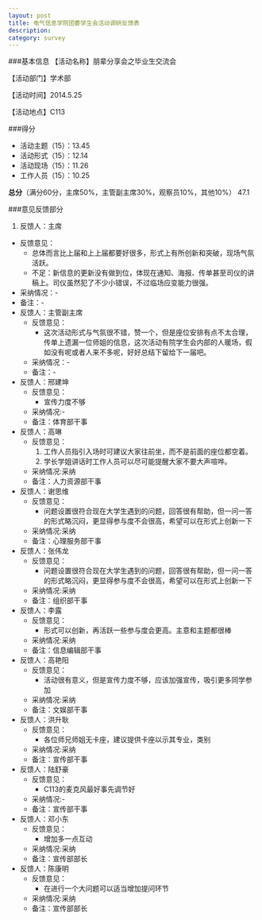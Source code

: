 ```yaml
---
layout: post
title: 电气信息学院团委学生会活动调研反馈表
description:
category: survey
---
```



###基本信息
【活动名称】朋辈分享会之毕业生交流会
 
【活动部门】学术部

【活动时间】2014.5.25

【活动地点】C113


###得分
- 活动主题（15）：13.45	
- 活动形式（15）：12.14	
- 活动现场（15）：11.26	
- 工作人员（15）：10.25	

**总分**（满分60分，主席50%，主管副主席30%，观察员10%，其他10%）
47.1

###意见反馈部分

1. 反馈人：主席
  - 反馈意见：
     - 总体而言比上届和上上届都要好很多，形式上有所创新和突破，现场气氛活跃。
	 - 不足：新信息的更新没有做到位，体现在通知、海报、传单甚至司仪的讲稿上。司仪虽然犯了不少小错误，不过临场应变能力很强。
  - 采纳情况：-
  - 备注：-
- 反馈人：主管副主席
  - 反馈意见：
	 - 这次活动形式与气氛很不错，赞一个，但是座位安排有点不太合理，传单上遗漏一位师姐的信息，这次活动有院学生会内部的人暖场，假如没有呢或者人来不多呢，好好总结下留给下一届吧。
  - 采纳情况：-
  - 备注：-
- 反馈人：邢建坤
  - 反馈意见：
	 -	宣传力度不够
  - 采纳情况:-
  - 备注：体育部干事
- 反馈人：高琳
  - 反馈意见：
	 1. 工作人员指引入场时可建议大家往前坐，而不是前面的座位都空着。
	 2. 学长学姐讲话时工作人员可以尽可能提醒大家不要大声喧哗。
  - 采纳情况:采纳
  - 备注：人力资源部干事
- 反馈人：谢思维
  - 反馈意见：
	 -	问题设置很符合现在大学生遇到的问题，回答很有帮助，但一问一答的形式略沉闷，更显得参与度不会很高，希望可以在形式上创新一下
  - 采纳情况:采纳
  - 备注：心理服务部干事
- 反馈人：张伟龙
  - 反馈意见：
	 -	问题设置很符合现在大学生遇到的问题，回答很有帮助，但一问一答的形式略沉闷，更显得参与度不会很高，希望可以在形式上创新一下
  - 采纳情况:采纳
  - 备注：组织部干事
- 反馈人：李露
  - 反馈意见：
	 -	形式可以创新，再活跃一些参与度会更高。主意和主题都很棒
  - 采纳情况:采纳
  - 备注：信息编辑部干事
- 反馈人：高艳阳
  - 反馈意见：
	 -	活动很有意义，但是宣传力度不够，应该加强宣传，吸引更多同学参加
  - 采纳情况:采纳
  - 备注：文娱部干事
- 反馈人：洪升耿
  - 反馈意见：
	 -	各位师兄师姐无卡座，建议提供卡座以示其专业，类别
  - 采纳情况:采纳
  - 备注：宣传部干事
- 反馈人：陆舒豪
  - 反馈意见：
	 -	C113的麦克风最好事先调节好
  - 采纳情况:-
  - 备注：宣传部干事
- 反馈人：邓小东
  - 反馈意见：
	 -	增加多一点互动
  - 采纳情况:采纳
  - 备注：宣传部部长
- 反馈人：陈康明
  - 反馈意见：
	 -	在进行一个大问题可以适当增加提问环节
  - 采纳情况:采纳
  - 备注：宣传部部长
